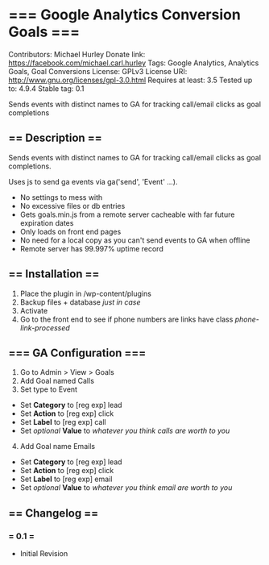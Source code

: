 # === Google Analytics Conversion Goals ===
Contributors: Michael Hurley
Donate link: https://facebook.com/michael.carl.hurley
Tags: Google Analytics, Analytics Goals, Goal Conversions
License: GPLv3
License URI: http://www.gnu.org/licenses/gpl-3.0.html
Requires at least: 3.5
Tested up to: 4.9.4
Stable tag: 0.1

Sends events with distinct names to GA for tracking call/email clicks as goal completions

## == Description ==
Sends events with distinct names to GA for tracking call/email clicks as goal completions.

Uses js to send ga events via ga('send', 'Event' ...).

* No settings to mess with
* No excessive files or db entries
* Gets goals.min.js from a remote server cacheable with far future expiration dates
* Only loads on front end pages
* No need for a local copy as you can't send events to GA when offline
* Remote server has 99.997% uptime record

## == Installation ==
1. Place the plugin in /wp-content/plugins
2. Backup files + database *just in case*
3. Activate
4. Go to the front end to see if phone numbers are links have class *phone-link-processed*

## === GA Configuration ===
1. Go to Admin > View > Goals
2. Add Goal named Calls
3. Set type to Event
  * Set **Category** to [reg exp] lead
  * Set **Action** to [reg exp] click
  * Set **Label** to [reg exp] call
  * Set *optional* **Value** to *whatever you think calls are worth to you*
4. Add Goal name Emails
  * Set **Category** to [reg exp] lead
  * Set **Action** to [reg exp] click
  * Set **Label** to [reg exp] email
  * Set *optional* **Value** to *whatever you think email are worth to you*

## == Changelog ==

### = 0.1 =
- Initial Revision
